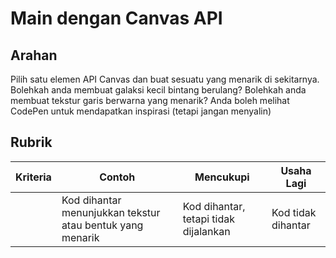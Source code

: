 # Main dengan Canvas API

## Arahan

Pilih satu elemen API Canvas dan buat sesuatu yang menarik di sekitarnya. Bolehkah anda membuat galaksi kecil bintang berulang? Bolehkah anda membuat tekstur garis berwarna yang menarik? Anda boleh melihat CodePen untuk mendapatkan inspirasi (tetapi jangan menyalin)

## Rubrik

| Kriteria | Contoh                                                    | Mencukupi                             | Usaha Lagi         |
| -------- | --------------------------------------------------------- | ------------------------------------- | ------------------ |
|          | Kod dihantar menunjukkan tekstur atau bentuk yang menarik | Kod dihantar, tetapi tidak dijalankan | Kod tidak dihantar |
